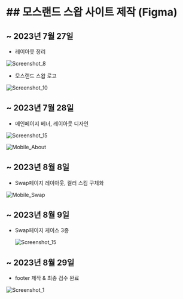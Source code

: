 # ## 모스랜드 스왑 사이트 제작 (Figma)

## ~ 2023년 7월 27일

- 레이아웃 정리
  
![Screenshot_8](https://github.com/mossland/art_resource/assets/109493423/b27ed75b-b1d3-45e9-a6a8-c39831861d76)


- 모스랜드 스왑 로고

![Screenshot_10](https://github.com/mossland/art_resource/assets/109493423/51e762ab-cc74-4072-b161-787b2657793b)



## ~ 2023년 7월 28일

- 메인페이지 베너, 레이아웃 디자인

![Screenshot_15](https://github.com/mossland/art_resource/assets/109493423/51499b3c-253f-49a7-9266-5f0ba95a34d8)


![Mobile_About](https://github.com/mossland/art_resource/assets/109493423/86965c88-16ee-454c-b56d-d44abd84e1d1)


## ~ 2023년 8월 8일

- Swap페이지 레이아웃, 컬러 스킴 구체화

![Mobile_Swap](https://github.com/mossland/art_resource/assets/109493423/ee3d056e-7c10-471d-9d2b-5f80b9f6740b)


## ~ 2023년 8월 9일

- Swap페이지 케이스 3종

  ![Screenshot_15](https://github.com/mossland/art_resource/assets/109493423/76a97bb7-45d1-48b8-9642-03c7dea349c9)

## ~ 2023년 8월 29일

- footer 제작 & 최종 검수 완료

![Screenshot_1](https://github.com/mossland/art_resource/assets/109493423/5ab1fc82-c809-4ade-9872-73cb389b0079)
